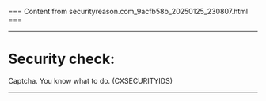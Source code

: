 === Content from securityreason.com_9acfb58b_20250125_230807.html ===


---

# Security check:

Captcha. You know what to do. (CXSECURITYIDS)

---


